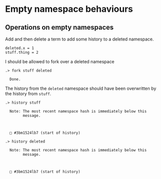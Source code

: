 # Empty namespace behaviours

## Operations on empty namespaces

Add and then delete a term to add some history to a deleted namespace.

```unison
deleted.x = 1
stuff.thing = 2
```

I should be allowed to fork over a deleted namespace

```ucm
.> fork stuff deleted

  Done.

```
The history from the `deleted` namespace should have been overwritten by the history from `stuff`.

```ucm
.> history stuff

  Note: The most recent namespace hash is immediately below this
        message.
  
  
  
  □ #3bm1524lb7 (start of history)

.> history deleted

  Note: The most recent namespace hash is immediately below this
        message.
  
  
  
  □ #3bm1524lb7 (start of history)

```
